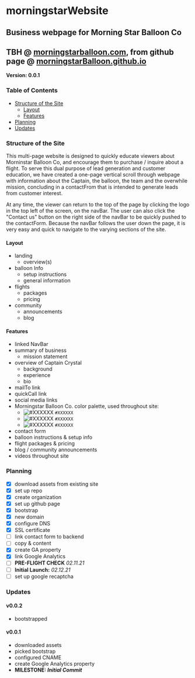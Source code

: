 # morningstarWebsite
## Business webpage for Morning Star Balloon Co
## TBH @ [morningstarballoon.com](https://morningstarballoon.com/), from github page @ [morningstarBalloon.github.io](https://morningstarBalloon.github.io)

**Version: 0.0.1**

### Table of Contents
* [Structure of the Site](#structure-of-the-site)
    * [Layout](#layout)
    * [Features](#features)
* [Planning](#planning)
* [Updates](#updates)


### Structure of the Site
This multi-page website is designed to quickly educate viewers about Morninstar Balloon Co, and encourage them to purchase / inquire about a flight. To serve this dual purpose of lead generation and customer education, we have created a one-page vertical scroll through webpage with information about the Captain, the balloon, the team and the overwhile mission, concluding in a contactFrom that is intended to generate leads from customer interest.

At any time, the viewer can return to the top of the page by clicking the logo in the top left of the screen, on the navBar. The user can also click the "Contact us" button on the right side of the navBar to be quickly pushed to the contactForm. Because the navBar follows the user down the page, it is very easy and quick to navigate to the varying sections of the site.

#### Layout
* landing
  * overview(s)
* balloon Info
  * setup instructions
  * general information
* flights
  * packages
  * pricing
* community
  * announcements
  * blog

#### Features
* linked NavBar
* summary of business
  * mission statement
* overview of Captain Crystal
  * background
  * experience
  * bio
* mailTo link
* quickCall link
* social media links
* Morningstar Balloon Co. color palette, used throughout site:
	- ![#XXXXXX](https://placehold.it/15/XXXXX/000000?text=+) `#XXXXXX`
	- ![#XXXXXX](https://placehold.it/15/XXXXX/000000?text=+) `#XXXXXX`
	- ![#XXXXXX](https://placehold.it/15/XXXXX/000000?text=+) `#XXXXXX`
* contact form
* balloon instructions & setup info
* flight packages & pricing
* blog / community announcements
* videos throughout site

### Planning
- [x] download assets from existing site
- [x] set up repo
- [x] create organization
- [x] set up github page
- [x] bootstrap
- [x] new domain
- [x] configure DNS
- [x] SSL certificate
- [ ] link contact form to backend
- [ ] copy & content
- [x] create GA property
- [x] link Google Analytics
- [ ] **PRE-FLIGHT CHECK** _02.11.21_
- [ ] **Initial Launch:** _02.12.21_
- [ ] set up google recaptcha

### Updates
#### v0.0.2
* bootstrapped
#### v0.0.1
* downloaded assets
* picked bootstrap
* configured CNAME
* create Google Analytics property
* **MILESTONE: *Initial Commit***
